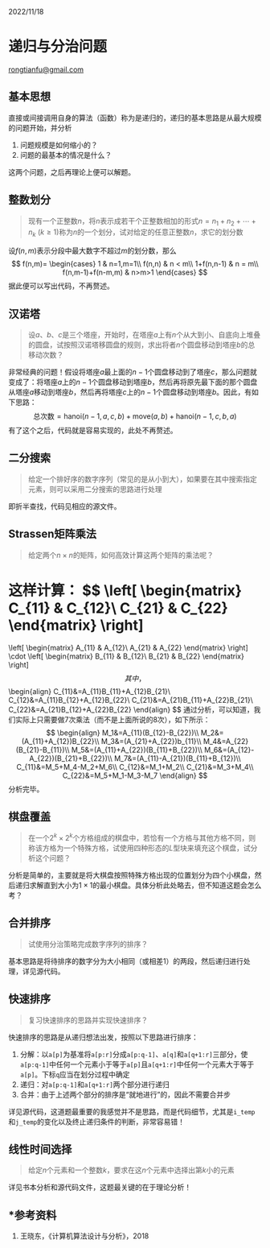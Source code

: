2022/11/18

# 递归与分治问题

rongtianfu@gmail.com

## 基本思想

直接或间接调用自身的算法（函数）称为是递归的，递归的基本思路是从最大规模的问题开始，并分析

1. 问题规模是如何缩小的？
2. 问题的最基本的情况是什么？

这两个问题，之后再理论上便可以解题。



## 整数划分

> 现有一个正整数$n$，将$n$表示成若干个正整数相加的形式$n=n_1+n_2+\cdots+n_k~(k\geq1)$称为$n$的一个划分，试对给定的任意正整数$n$，求它的划分数

设$f(n,m)$表示分段中最大数字不超过$m$的划分数，那么
$$
f(n,m)=
\begin{cases}
1 & n=1,m=1\\
f(n,n) & n < m\\
1+f(n,n-1) & n = m\\
f(n,m-1)+f(n-m,m) & n>m>1
\end{cases}
$$
据此便可以写出代码，不再赘述。



## 汉诺塔

> 设$a$、$b$、$c$是三个塔座，开始时，在塔座$a$上有$n$个从大到小、自底向上堆叠的圆盘，试按照汉诺塔移圆盘的规则，求出将者$n$个圆盘移动到塔座$b$的总移动次数？

非常经典的问题！假设将塔座$a$最上面的$n-1$个圆盘移动到了塔座$c$，那么问题就变成了：将塔座$a$上的$n-1$个圆盘移动到塔座$b$，然后再将原先最下面的那个圆盘从塔座$a$移动到塔座$b$，然后再将塔座$c$上的$n-1$个圆盘移动到塔座$b$。因此，有如下思路：
$$
\text{总次数}=\text{hanoi}(n-1,a,c,b)+\text{move}(a,b)+\text{hanoi}(n-1,c,b,a)
$$
有了这个之后，代码就是容易实现的，此处不再赘述。



## 二分搜索

> 给定一个排好序的数字序列（常见的是从小到大），如果要在其中搜索指定元素，则可以采用二分搜索的思路进行处理

即折半查找，代码见相应的源文件。



## Strassen矩阵乘法

> 给定两个$n\times n$的矩阵，如何高效计算这两个矩阵的乘法呢？

这样计算：
$$
\left[
\begin{matrix}
  C_{11} & C_{12}\\
  C_{21} & C_{22}
\end{matrix}
\right]
=
\left[
\begin{matrix}
  A_{11} & A_{12}\\
  A_{21} & A_{22}
\end{matrix}
\right]
\cdot
\left[
\begin{matrix}
  B_{11} & B_{12}\\
  B_{21} & B_{22}
\end{matrix}
\right]
$$
其中，
$$
\begin{align}
C_{11}&=A_{11}B_{11}+A_{12}B_{21}\\
C_{12}&=A_{11}B_{12}+A_{12}B_{22}\\
C_{21}&=A_{21}B_{11}+A_{22}B_{21}\\
C_{22}&=A_{21}B_{12}+A_{22}B_{22}
\end{align}
$$
通过分析，可以知道，我们实际上只需要做$7$次乘法（而不是上面所说的$8$次），如下所示：
$$
\begin{align}
M_1&=A_{11}(B_{12}-B_{22})\\
M_2&=(A_{11}+A_{12})B_{22}\\
M_3&=(A_{21}+A_{22})b_{11}\\
M_4&=A_{22}(B_{21}-B_{11})\\
M_5&=(A_{11}+A_{22})(B_{11}+B_{22})\\
M_6&=(A_{12}-A_{22})(B_{21}+B_{22})\\
M_7&=(A_{11}-A_{21})(B_{11}+B_{12})\\
C_{11}&=M_5+M_4-M_2+M_6\\
C_{12}&=M_1+M_2\\
C_{21}&=M_3+M_4\\
C_{22}&=M_5+M_1-M_3-M_7
\end{align}
$$
分析完毕。



## 棋盘覆盖

> 在一个$2^k\times 2^k$个方格组成的棋盘中，若恰有一个方格与其他方格不同，则称该方格为一个特殊方格，试使用四种形态的$L$型块来填充这个棋盘，试分析这个问题？

分析是简单的，主要就是将大棋盘按照特殊方格出现的位置划分为四个小棋盘，然后递归求解直到大小为$1\times1$的最小棋盘。具体分析此处略去，但不知道这题会怎么考？



## 合并排序

> 试使用分治策略完成数字序列的排序？

基本思路是将待排序的数字分为大小相同（或相差$1$）的两段，然后递归进行处理，详见源代码。



## 快速排序

> 复习快速排序的思路并实现快速排序？

快速排序的思路是从递归想法出发，按照以下思路进行排序：

1. 分解：以`a[p]`为基准将`a[p:r]`分成`a[p:q-1]`、`a[q]`和`a[q+1:r]`三部分，使`a[p:q-1]`中任何一个元素小于等于`a[p]`且`a[q+1:r]`中任何一个元素大于等于`a[p]`。下标`q`应当在划分过程中确定
2. 递归：对`a[p:q-1]`和`a[q+1:r]`两个部分进行递归
3. 合并：由于上述两个部分的排序是“就地进行”的，因此不需要合并步

详见源代码，这道题最重要的我感觉并不是思路，而是代码细节，尤其是`i_temp`和`j_temp`的变化以及终止递归条件的判断，非常容易错！



## 线性时间选择

> 给定$n$个元素和一个整数$k$，要求在这$n$个元素中选择出第$k$小的元素

详见书本分析和源代码文件，这题最关键的在于理论分析！











## *参考资料

1. 王晓东，《计算机算法设计与分析》，2018